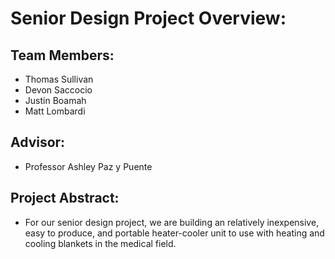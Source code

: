 # Senior Design Project Overview:

## Team Members:

* Thomas Sullivan
* Devon Saccocio
* Justin Boamah
* Matt Lombardi

## Advisor:

* Professor Ashley Paz y Puente

## Project Abstract:

* For our senior design project, we are building an relatively inexpensive, easy to produce, and portable heater-cooler unit to use with heating and cooling blankets in the medical field.
